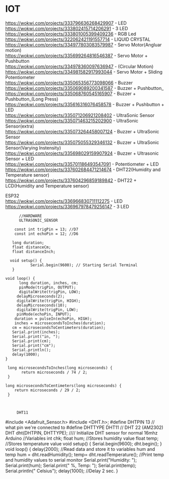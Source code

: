 # IOT
https://wokwi.com/projects/333796636268429907 - LED</br>
https://wokwi.com/projects/333802415714206291 - 3 LED</br>
https://wokwi.com/projects/333801005399409236 - RGB Led</br>
https://wokwi.com/projects/322062421191557714 - LIQUID CRYSTAL</br>
https://wokwi.com/projects/334977803083579987 - Servo Motor(Angluar motion)</br>
https://wokwi.com/projects/335699264816546387 - Servo Motor + Pushbutton</br>
https://wokwi.com/projects/334978360097636947 - (Circular Motion)</br>
https://wokwi.com/projects/334981582917993044 - Servo Motor + Sliding Potentiometer</br>
https://wokwi.com/projects/335065356773098066 - Buzzer</br>
https://wokwi.com/projects/335069089200341587 - Buzzer + Pushbutton_</br>
https://wokwi.com/projects/335068760545165907 - Buzzer + Pushbutton_(Long Press)</br>
https://wokwi.com/projects/335616316076458578 - Buzzer + Pushbutton + LED</br>
https://wokwi.com/projects/335071206921208402 - UltraSonic Sensor</br>
https://wokwi.com/projects/335071463215202900 - UltraSonic Sensor(extra)</br>
https://wokwi.com/projects/335073264458007124 - Buzzer + UltraSonic Sensor</br>
https://wokwi.com/projects/335075055329346132 - Buzzer + UltraSonic Sensor(Varying Instensity)</br>
https://wokwi.com/projects/335698029159907924 - Buzzer + Ultrasonic Sensor + LED</br>
https://wokwi.com/projects/335701186493547091 - Potentiometer + LED</br>
https://wokwi.com/projects/337602684471214674 - DHT22(Humidity and Temperature sensor)</br>
https://wokwi.com/projects/337604296859189842 - DHT22 + LCD(Humidity and Temperature sensor)</br>



ESP32</br>
https://wokwi.com/projects/336966830711112275 - LED</br>
https://wokwi.com/projects/336967978479256147 - 3 LED</br>
 
 
          //HARDWARE
          ULTRASONIC_SENSOR

        const int trigPin = 13; //D7
        const int echoPin = 12; //D6

       long duration;
       float distanceCm;
       float distanceInch;

      void setup() {
               Serial.begin(9600); // Starting Serial Terminal
       }

    void loop() {
          long duration, inches, cm;
          pinMode(trigPin, OUTPUT);
          digitalWrite(trigPin, LOW);
         delayMicroseconds(2);
         digitalWrite(trigPin, HIGH);
         delayMicroseconds(10);
         digitalWrite(trigPin, LOW);
         pinMode(echoPin, INPUT);
        duration = pulseIn(echoPin, HIGH);
        inches = microsecondsToInches(duration);
       cm = microsecondsToCentimeters(duration);
       Serial.print(inches);
       Serial.print("in, ");
       Serial.print(cm);
       Serial.print("cm");
       Serial.println();
       delay(1000);
    }

     long microsecondsToInches(long microseconds) {
           return microseconds / 74 / 2;
     }

    long microsecondsToCentimeters(long microseconds) {
        return microseconds / 29 / 2;
     }



         DHT11
#include <Adafruit_Sensor.h>
#include <DHT.h>;
#define DHTPIN 13     // what pin we're connected to
#define DHTTYPE DHT11   // DHT 22  (AM2302)
DHT dht(DHTPIN, DHTTYPE); //// Initialize DHT sensor for normal 16mhz Arduino
//Variables
int chk;
float hum;  //Stores humidity value
float temp; //Stores temperature value
void setup()
{
  Serial.begin(9600);
  dht.begin();
}
void loop()
{
    delay(2000);
    //Read data and store it to variables hum and temp
    hum = dht.readHumidity();
    temp= dht.readTemperature();
    //Print temp and humidity values to serial monitor
    Serial.print("Humidity: ");
    Serial.print(hum);
    Serial.print(" %, Temp: ");
    Serial.print(temp);
    Serial.println(" Celsius");
    delay(1000); //Delay 2 sec.
}

